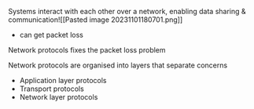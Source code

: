 Systems interact with each other over a network, enabling data sharing & communication![[Pasted image 20231101180701.png]]
- can get packet loss

Network protocols fixes the packet loss problem

Network protocols are organised into layers that separate concerns
- Application layer protocols
- Transport protocols
- Network layer protocols